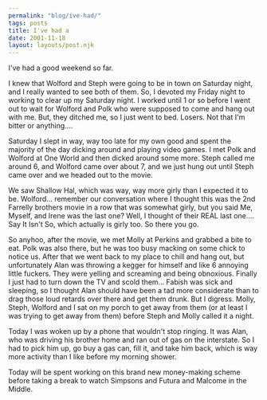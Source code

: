 ```yaml
---
permalink: "blog/ive-had/"
tags: posts
title: I've had a
date: 2001-11-18
layout: layouts/post.njk
---
```


I've had a good weekend so far.

I knew that Wolford and Steph were going to be in town on Saturday night, and I really wanted to see both of them. So, I devoted my Friday night to working to clear up my Saturday night. I worked until 1 or so before I went out to wait for Wolford and Polk who were supposed to come and hang out with me. But, they ditched me, so I just went to bed. Losers. Not that I'm bitter or anything....

Saturday I slept in way, way too late for my own good and spent the majority of the day dicking around and playing video games. I met Polk and Wolford at One World and then dicked around some more. Steph called me around 6, and Wolford came over about 7, and we just hung out until Steph came over and we headed out to the movie.

We saw Shallow Hal, which was way, way more girly than I expected it to be. Wolford... remember our conversation where I thought this was the 2nd Farrelly brothers movie in a row that was somewhat girly, but you said Me, Myself, and Irene was the last one? Well, I thought of their REAL last one.... Say It Isn't So, which actually is girly too. So there you go. 

So anyhoo, after the movie, we met Molly at Perkins and grabbed a bite to eat. Polk was also there, but he was too busy macking on some chick to notice us. After that we went back to my place to chill and hang out, but unfortunately Alan was throwing a kegger for himself and like 6 annoying little fuckers. They were yelling and screaming and being obnoxious. Finally I just had to turn down the TV and scold them... Fabish was sick and sleeping, so I thought Alan should have been a tad more considerate than to drag those loud retards over there and get them drunk. But I digress. Molly, Steph, Wolford and I sat on my porch to get away from them (or at least I was trying to get away from them) before Steph and Molly called it a night.

Today I was woken up by a phone that wouldn't stop ringing. It was Alan, who was driving his brother home and ran out of gas on the interstate. So I had to pick him up, go buy a gas can, fill it, and take him back, which is way more activity than I like before my morning shower.

Today will be spent working on this brand new money-making scheme before taking a break to watch Simpsons and Futura and Malcome in the Middle.